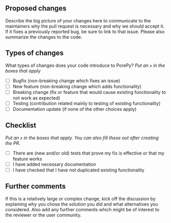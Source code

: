 ## Proposed changes

Describe the big picture of your changes here to communicate to the maintainers why the pull request is necessary and why we should accept it. If it fixes a previously reported bug, be sure to link to that issue. Please also summarize the changes to the code.

## Types of changes

What types of changes does your code introduce to PorePy?
_Put an `x` in the boxes that apply_

- [ ] Bugfix (non-breaking change which fixes an issue)
- [ ] New feature (non-breaking change which adds functionality)
- [ ] Breaking change (fix or feature that would cause existing functionality to not work as expected)
- [ ] Testing (contribution related mainly to testing of existing functionality)
- [ ] Documentation update (if none of the other choices apply)

## Checklist

_Put an `x` in the boxes that apply. You can also fill these out after creating the PR._
- [ ] There are (new and/or old) tests that prove my fix is effective or that my feature works
- [ ] I have added necessary documentation 
- [ ] I have checked that I have not duplicated existing functionality

## Further comments

If this is a relatively large or complex change, kick off the discussion by explaining why you chose the solution you did and what alternatives you considered. Also add any further comments which might be of interest to the reviewer or the user community.
